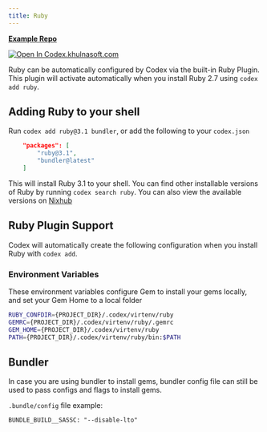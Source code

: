 ```yaml
---
title: Ruby
---
```


[**Example Repo**](https://github.com/khulnasoft/codex/tree/main/examples/development/ruby)

[![Open In Codex.khulnasoft.com](https://www.khulnasoft/img/codex/open-in-codex.svg)](https://codex.khulnasoft.com/open/templates/ruby)

Ruby can be automatically configured by Codex via the built-in Ruby Plugin. This plugin will activate automatically when you install Ruby 2.7 using `codex add ruby`.

## Adding Ruby to your shell

Run `codex add ruby@3.1 bundler`, or add the following to your `codex.json`

```json
    "packages": [
        "ruby@3.1",
        "bundler@latest"
    ]
```

This will install Ruby 3.1 to your shell. You can find other installable versions of Ruby by running `codex search ruby`. You can also view the available versions on [Nixhub](https://www.nixhub.io/packages/ruby)

## Ruby Plugin Support

Codex will automatically create the following configuration when you install Ruby with `codex add`.

### Environment Variables

These environment variables configure Gem to install your gems locally, and set your Gem Home to a local folder

```bash
RUBY_CONFDIR={PROJECT_DIR}/.codex/virtenv/ruby
GEMRC={PROJECT_DIR}/.codex/virtenv/ruby/.gemrc
GEM_HOME={PROJECT_DIR}/.codex/virtenv/ruby
PATH={PROJECT_DIR}/.codex/virtenv/ruby/bin:$PATH
```

## Bundler

In case you are using bundler to install gems, bundler config file can still be used to pass configs and flags to install gems.

`.bundle/config` file example:

```dotenv
BUNDLE_BUILD__SASSC: "--disable-lto"
```
